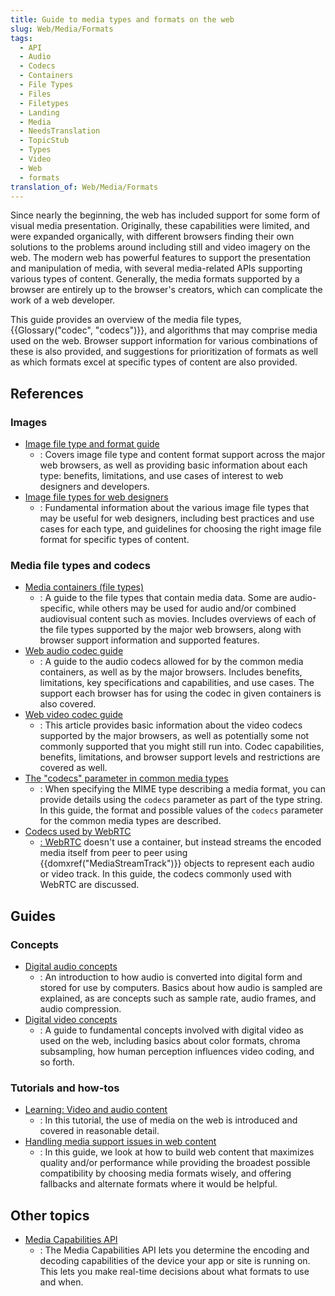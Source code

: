 ```yaml
---
title: Guide to media types and formats on the web
slug: Web/Media/Formats
tags:
  - API
  - Audio
  - Codecs
  - Containers
  - File Types
  - Files
  - Filetypes
  - Landing
  - Media
  - NeedsTranslation
  - TopicStub
  - Types
  - Video
  - Web
  - formats
translation_of: Web/Media/Formats
---
```


Since nearly the beginning, the web has included support for some form of visual media presentation. Originally, these capabilities were limited, and were expanded organically, with different browsers finding their own solutions to the problems around including still and video imagery on the web. The modern web has powerful features to support the presentation and manipulation of media, with several media-related APIs supporting various types of content. Generally, the media formats supported by a browser are entirely up to the browser's creators, which can complicate the work of a web developer.

This guide provides an overview of the media file types, {{Glossary("codec", "codecs")}}, and algorithms that may comprise media used on the web. Browser support information for various combinations of these is also provided, and suggestions for prioritization of formats as well as which formats excel at specific types of content are also provided.

## References

### Images

- [Image file type and format guide](/ko/docs/Web/Media/Formats/Image_types)
  - : Covers image file type and content format support across the major web browsers, as well as providing basic information about each type: benefits, limitations, and use cases of interest to web designers and developers.
- [Image file types for web designers](/ko/docs/Web/Media/Formats/Images_for_web_designers)
  - : Fundamental information about the various image file types that may be useful for web designers, including best practices and use cases for each type, and guidelines for choosing the right image file format for specific types of content.

### Media file types and codecs

- [Media containers (file types)](/ko/docs/Web/Media/Formats/Containers)
  - : A guide to the file types that contain media data. Some are audio-specific, while others may be used for audio and/or combined audiovisual content such as movies. Includes overviews of each of the file types supported by the major web browsers, along with browser support information and supported features.
- [Web audio codec guide](/ko/docs/Web/Media/Formats/Audio_codecs)
  - : A guide to the audio codecs allowed for by the common media containers, as well as by the major browsers. Includes benefits, limitations, key specifications and capabilities, and use cases. The support each browser has for using the codec in given containers is also covered.
- [Web video codec guide](/ko/docs/Web/Media/Formats/Video_codecs)
  - : This article provides basic information about the video codecs supported by the major browsers, as well as potentially some not commonly supported that you might still run into. Codec capabilities, benefits, limitations, and browser support levels and restrictions are covered as well.
- [The "codecs" parameter in common media types](/ko/docs/Web/Media/Formats/codecs_parameter)
  - : When specifying the MIME type describing a media format, you can provide details using the `codecs` parameter as part of the type string. In this guide, the format and possible values of the `codecs` parameter for the common media types are described.
- [Codecs used by WebRTC](/ko/docs/Web/Media/Formats/WebRTC_codecs)
  - [: WebRTC](/ko/docs/Web/API/WebRTC_API) doesn't use a container, but instead streams the encoded media itself from peer to peer using {{domxref("MediaStreamTrack")}} objects to represent each audio or video track. In this guide, the codecs commonly used with WebRTC are discussed.

## Guides

### Concepts

- [Digital audio concepts](/ko/docs/Web/Media/Formats/Audio_concepts)
  - : An introduction to how audio is converted into digital form and stored for use by computers. Basics about how audio is sampled are explained, as are concepts such as sample rate, audio frames, and audio compression.
- [Digital video concepts](/ko/docs/Web/Media/Formats/Video_concepts)
  - : A guide to fundamental concepts involved with digital video as used on the web, including basics about color formats, chroma subsampling, how human perception influences video coding, and so forth.

### Tutorials and how-tos

- [Learning: Video and audio content](/ko/docs/Learn/HTML/Multimedia_and_embedding/Video_and_audio_content)
  - : In this tutorial, the use of media on the web is introduced and covered in reasonable detail.
- [Handling media support issues in web content](/ko/docs/Web/Media/Formats/Support_issues)
  - : In this guide, we look at how to build web content that maximizes quality and/or performance while providing the broadest possible compatibility by choosing media formats wisely, and offering fallbacks and alternate formats where it would be helpful.

## Other topics

- [Media Capabilities API](/ko/docs/Web/API/Media_Capabilities_API)
  - : The Media Capabilities API lets you determine the encoding and decoding capabilities of the device your app or site is running on. This lets you make real-time decisions about what formats to use and when.

